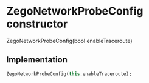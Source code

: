 


# ZegoNetworkProbeConfig constructor







ZegoNetworkProbeConfig(bool enableTraceroute)





## Implementation

```dart
ZegoNetworkProbeConfig(this.enableTraceroute);
```







